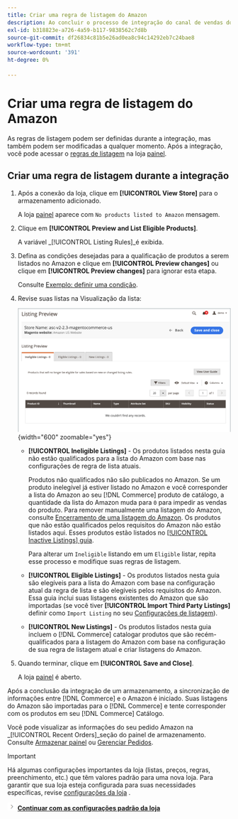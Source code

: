 ```yaml
---
title: Criar uma regra de listagem do Amazon
description: Ao concluir o processo de integração do canal de vendas do Amazon, crie as regras de lista iniciais para gerar listas do Amazon para o seu [!DNL Commerce] produtos.
exl-id: b318823e-a726-4a59-b117-9838562c7d8b
source-git-commit: df26834c81b5e26ad0ea8c94c14292eb7c24bae8
workflow-type: tm+mt
source-wordcount: '391'
ht-degree: 0%

---
```


# Criar uma regra de listagem do Amazon

As regras de listagem podem ser definidas durante a integração, mas também podem ser modificadas a qualquer momento. Após a integração, você pode acessar o [regras de listagem](./listing-rules.md) na loja [painel](./amazon-store-dashboard.md).

## Criar uma regra de listagem durante a integração

1. Após a conexão da loja, clique em **[!UICONTROL View Store]** para o armazenamento adicionado.

   A loja [painel](./amazon-store-dashboard.md) aparece com `No products listed to Amazon` mensagem.

1. Clique em **[!UICONTROL Preview and List Eligible Products]**.

   A variável _[!UICONTROL Listing Rules]_é exibida.

1. Defina as condições desejadas para a qualificação de produtos a serem listados no Amazon e clique em **[!UICONTROL Preview changes]** ou clique em **[!UICONTROL Preview changes]** para ignorar esta etapa.

   Consulte [Exemplo: definir uma condição](./ob-define-condition-example.md).

1. Revise suas listas na Visualização da lista:

   ![Visualização da listagem](assets/amazon-ob-listing-preview.png){width="600" zoomable="yes"}

   - **[!UICONTROL Ineligible Listings]** - Os produtos listados nesta guia não estão qualificados para a lista do Amazon com base nas configurações de regra de lista atuais.

      Produtos não qualificados não são publicados no Amazon. Se um produto inelegível já estiver listado no Amazon e você corresponder a lista do Amazon ao seu [!DNL Commerce] produto de catálogo, a quantidade da lista do Amazon muda para `0` para impedir as vendas do produto. Para remover manualmente uma listagem do Amazon, consulte [Encerramento de uma listagem do Amazon](./end-listings-manually.md). Os produtos que não estão qualificados pelos requisitos do Amazon não estão listados aqui. Esses produtos estão listados no [[!UICONTROL Inactive Listings] guia](./inactive-listings.md).

      Para alterar um `Ineligible` listando em um `Eligible` listar, repita esse processo e modifique suas regras de listagem.

   - **[!UICONTROL Eligible Listings]** - Os produtos listados nesta guia são elegíveis para a lista do Amazon com base na configuração atual da regra de lista e são elegíveis pelos requisitos do Amazon. Essa guia inclui suas listagens existentes do Amazon que são importadas (se você tiver **[!UICONTROL Import Third Party Listings]** definir como `Import Listing` no seu [Configurações de listagem](./listing-settings.md)).

   - **[!UICONTROL New Listings]** - Os produtos listados nesta guia incluem o [!DNL Commerce] catalogar produtos que são recém-qualificados para a listagem do Amazon com base na configuração de sua regra de listagem atual e criar listagens do Amazon.

1. Quando terminar, clique em **[!UICONTROL Save and Close]**.

   A loja [painel](./amazon-store-dashboard.md) é aberto.

Após a conclusão da integração de um armazenamento, a sincronização de informações entre [!DNL Commerce] e o Amazon é iniciado. Suas listagens do Amazon são importadas para o [!DNL Commerce] e tente corresponder com os produtos em seu [!DNL Commerce] Catálogo.

Você pode visualizar as informações do seu pedido Amazon na _[!UICONTROL Recent Orders]_seção do painel de armazenamento. Consulte [Armazenar painel](./amazon-store-dashboard.md) ou [Gerenciar Pedidos](./managing-orders.md).

>[!IMPORTANT]
>
>Há algumas configurações importantes da loja (listas, preços, regras, preenchimento, etc.) que têm valores padrão para uma nova loja. Para garantir que sua loja esteja configurada para suas necessidades específicas, revise [configurações da loja](./default-store-settings.md) .

![Ícone Avançar](assets/btn-next.png) [**Continuar com as configurações padrão da loja**](./default-store-settings.md)
